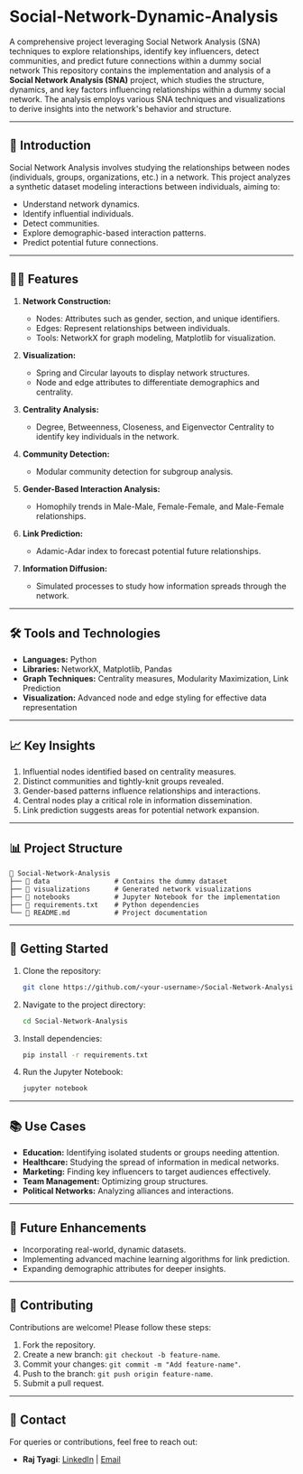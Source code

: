 # Social-Network-Dynamic-Analysis
A comprehensive project leveraging Social Network Analysis (SNA) techniques to explore relationships, identify key influencers, detect communities, and predict future connections within a dummy social network
This repository contains the implementation and analysis of a **Social Network Analysis (SNA)** project, which studies the structure, dynamics, and key factors influencing relationships within a dummy social network. The analysis employs various SNA techniques and visualizations to derive insights into the network's behavior and structure.

---

## 📜 **Introduction**
Social Network Analysis involves studying the relationships between nodes (individuals, groups, organizations, etc.) in a network. This project analyzes a synthetic dataset modeling interactions between individuals, aiming to:

- Understand network dynamics.
- Identify influential individuals.
- Detect communities.
- Explore demographic-based interaction patterns.
- Predict potential future connections.

---

## 🧑‍💻 **Features**
1. **Network Construction:**
   - Nodes: Attributes such as gender, section, and unique identifiers.
   - Edges: Represent relationships between individuals.
   - Tools: NetworkX for graph modeling, Matplotlib for visualization.

2. **Visualization:**
   - Spring and Circular layouts to display network structures.
   - Node and edge attributes to differentiate demographics and centrality.

3. **Centrality Analysis:**
   - Degree, Betweenness, Closeness, and Eigenvector Centrality to identify key individuals in the network.

4. **Community Detection:**
   - Modular community detection for subgroup analysis.

5. **Gender-Based Interaction Analysis:**
   - Homophily trends in Male-Male, Female-Female, and Male-Female relationships.

6. **Link Prediction:**
   - Adamic-Adar index to forecast potential future relationships.

7. **Information Diffusion:**
   - Simulated processes to study how information spreads through the network.

---

## 🛠️ **Tools and Technologies**
- **Languages:** Python
- **Libraries:** NetworkX, Matplotlib, Pandas
- **Graph Techniques:** Centrality measures, Modularity Maximization, Link Prediction
- **Visualization:** Advanced node and edge styling for effective data representation

---

## 📈 **Key Insights**
1. Influential nodes identified based on centrality measures.
2. Distinct communities and tightly-knit groups revealed.
3. Gender-based patterns influence relationships and interactions.
4. Central nodes play a critical role in information dissemination.
5. Link prediction suggests areas for potential network expansion.

---

## 📊 **Project Structure**
```
📂 Social-Network-Analysis
├── 📁 data                # Contains the dummy dataset
├── 📁 visualizations      # Generated network visualizations
├── 📂 notebooks           # Jupyter Notebook for the implementation
├── 📄 requirements.txt    # Python dependencies
└── 📄 README.md           # Project documentation
```

---

## 🚀 **Getting Started**
1. Clone the repository:
   ```bash
   git clone https://github.com/<your-username>/Social-Network-Analysis.git
   ```
2. Navigate to the project directory:
   ```bash
   cd Social-Network-Analysis
   ```
3. Install dependencies:
   ```bash
   pip install -r requirements.txt
   ```
4. Run the Jupyter Notebook:
   ```bash
   jupyter notebook
   ```

---

## 📚 **Use Cases**
- **Education:** Identifying isolated students or groups needing attention.
- **Healthcare:** Studying the spread of information in medical networks.
- **Marketing:** Finding key influencers to target audiences effectively.
- **Team Management:** Optimizing group structures.
- **Political Networks:** Analyzing alliances and interactions.

---

## 📝 **Future Enhancements**
- Incorporating real-world, dynamic datasets.
- Implementing advanced machine learning algorithms for link prediction.
- Expanding demographic attributes for deeper insights.

---

## 🤝 **Contributing**
Contributions are welcome! Please follow these steps:
1. Fork the repository.
2. Create a new branch: `git checkout -b feature-name`.
3. Commit your changes: `git commit -m "Add feature-name"`.
4. Push to the branch: `git push origin feature-name`.
5. Submit a pull request.

---

## 📧 **Contact**
For queries or contributions, feel free to reach out:
- **Raj Tyagi**: [LinkedIn](https://www.linkedin.com/in/rajtyagi307) | [Email](mailto:rajtyagi307@gmail.com)
